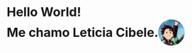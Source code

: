 <h1>
<div>Hello World!</div>
<div style="display:flex; align-items: center;">
    Me chamo Leticia Cibele.
    <img src="imagens/fotor-20241027182025.png" alt="Imagem de Tanjiro anime demon slayer" width="60px">
</div>

</h1>